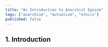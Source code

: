 ```yaml
---
title: "An Introduction to Anarchist Egoism"
tags: ["anarchism", "mutualism", "ethics"]
published: false
---
```


## 1. Introduction



